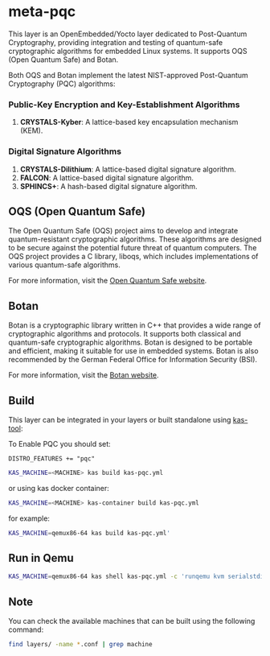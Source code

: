 # meta-pqc

This layer is an OpenEmbedded/Yocto layer dedicated to Post-Quantum Cryptography, providing integration and testing of quantum-safe cryptographic algorithms for embedded Linux systems. It supports OQS (Open Quantum Safe) and Botan.

Both OQS and Botan implement the latest NIST-approved Post-Quantum Cryptography (PQC) algorithms:

### Public-Key Encryption and Key-Establishment Algorithms
1. **CRYSTALS-Kyber**: A lattice-based key encapsulation mechanism (KEM).

### Digital Signature Algorithms
1. **CRYSTALS-Dilithium**: A lattice-based digital signature algorithm.
2. **FALCON**: A lattice-based digital signature algorithm.
3. **SPHINCS+**: A hash-based digital signature algorithm.

## OQS (Open Quantum Safe)

The Open Quantum Safe (OQS) project aims to develop and integrate quantum-resistant cryptographic algorithms. These algorithms are designed to be secure against the potential future threat of quantum computers. The OQS project provides a C library, liboqs, which includes implementations of various quantum-safe algorithms.

For more information, visit the [Open Quantum Safe website](https://openquantumsafe.org).

## Botan

Botan is a cryptographic library written in C++ that provides a wide range of cryptographic algorithms and protocols. It supports both classical and quantum-safe cryptographic algorithms. Botan is designed to be portable and efficient, making it suitable for use in embedded systems. Botan is also recommended by the German Federal Office for Information Security (BSI).

For more information, visit the [Botan website](https://botan.randombit.net).

## Build

This layer can be integrated in your layers or built standalone using [kas-tool](https://github.com/siemens/kas):

To Enable PQC you should set:

`DISTRO_FEATURES += "pqc"`

```sh
KAS_MACHINE=<MACHINE> kas build kas-pqc.yml
```

or using kas docker container:

```sh
KAS_MACHINE=<MACHINE> kas-container build kas-pqc.yml
```

for example:

```sh
KAS_MACHINE=qemux86-64 kas build kas-pqc.yml'
```

## Run in Qemu

```sh
KAS_MACHINE=qemux86-64 kas shell kas-pqc.yml -c 'runqemu kvm serialstdio nographic qemuparams="-m 1024"'
```

## Note

You can check the available machines that can be built using the following command:

```sh
find layers/ -name *.conf | grep machine
```
